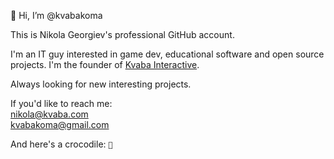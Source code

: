🙌 Hi, I’m @kvabakoma

This is Nikola Georgiev's professional GitHub account. 

I'm an IT guy interested in game dev, educational software and open source projects. I'm the founder of [Kvaba Interactive](https://kvaba.com). 

Always looking for new interesting projects.

If you'd like to reach me:  
[nikola@kvaba.com](mailto:nikola@kvaba.com)  
[kvabakoma@gmail.com](mailto:kvabakoma@gmail.com)

And here's a crocodile: <code>🐊</code>

<!---
kvabakoma/kvabakoma is a ✨ special ✨ repository because its `README.md` (this file) appears on your GitHub profile.
You can click the Preview link to take a look at your changes.
--->
